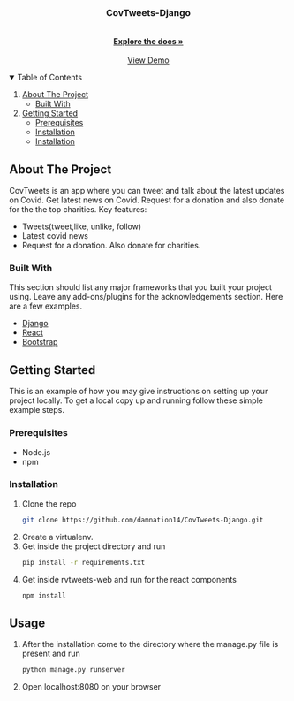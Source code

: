 


<!-- PROJECT LOGO -->
<br />
<p align="center">


  <h3 align="center">CovTweets-Django</h3>

  <p align="center">
    <br />
    <a href="https://github.com/damnation14/CovTweets-Django"><strong>Explore the docs »</strong></a>
    <br />
    <br />
    <a href="https://rvtweets.herokuapp.com/">View Demo</a>
  </p>
</p>



<!-- TABLE OF CONTENTS -->
<details open="open">
  <summary>Table of Contents</summary>
  <ol>
    <li>
      <a href="#about-the-project">About The Project</a>
      <ul>
        <li><a href="#built-with">Built With</a></li>
      </ul>
    </li>
    <li>
      <a href="#getting-started">Getting Started</a>
      <ul>
        <li><a href="#prerequisites">Prerequisites</a></li>
        <li><a href="#installation">Installation</a></li>
        <li><a href="#usage">Installation</a></li>
      </ul>
    </li>
  </ol>
</details>



<!-- ABOUT THE PROJECT -->
## About The Project

CovTweets is an app where you can tweet and talk about the latest updates on Covid. Get latest news on Covid. Request for a donation and also donate for the the top charities.
Key features:
* Tweets(tweet,like, unlike, follow)
* Latest covid news
* Request for a donation. Also donate for charities.

### Built With

This section should list any major frameworks that you built your project using. Leave any add-ons/plugins for the acknowledgements section. Here are a few examples.
* [Django](https://www.djangoproject.com/)
* [React](https://reactjs.org/)
* [Bootstrap](https://getbootstrap.com/docs/4.0/getting-started/introduction/)



<!-- GETTING STARTED -->
## Getting Started

This is an example of how you may give instructions on setting up your project locally.
To get a local copy up and running follow these simple example steps.


### Prerequisites

* Node.js
* npm
  
### Installation

1. Clone the repo
   ```sh
   git clone https://github.com/damnation14/CovTweets-Django.git
   ```
2. Create a virtualenv.
3. Get inside the project directory and run
   ```sh
   pip install -r requirements.txt
   ```
4. Get inside rvtweets-web and run for the react components
   ```sh
   npm install
   ```



<!-- USAGE EXAMPLES -->
## Usage

1. After the installation come to the directory where the manage.py file is present and run
   ```sh
   python manage.py runserver
   ```
2. Open localhost:8080 on your browser










